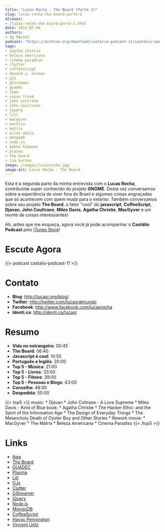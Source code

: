 ```yaml
---
title: "Lucas Rocha - The Board (Parte 2)"
slug: lucas-rocha-the-board-parte-2
aliases:
- /lucas-rocha-the-board-parte-2.html
date: 2011-07-04
authors:
- Og Maciel
podcast: "https://archive.org/download/castalio-podcast-11/castalio-podcast-11.mp3"
tags:
- agatha chistie
- beleza americana
- cinema paradiso
- clutter
- coffeescript
- donald a. norman
- gjs
- gstreamer
- guadec
- ikea
- jason fried
- john coltrane
- john coultrane
- jquery
- litl
- macgyver
- martrix
- matrix
- miles davis
- mongodb
- node.js
- pekka himanen
- plasma
- the board
- tim burton
image: /images/lucasrocha.jpg
image-alt: Lucas Rocha - The Board
---
```


Esta é a segunda parte da minha entrevista com o **Lucas Rocha**,
contribuinte super conhecido do projeto **GNOME**. Desta vez conversamos
sobre a experiência de viver fora do Brasil e algumas coisas engraçadas
que só acontecem com quem muda para o exterior. Também conversamos sobre
seu projeto **The Board**, o fator \"cool\" do **javascript**,
**CoffeeScript**, **Djavan**, **John Coultrane**, **Miles Davis**,
**Agatha Christie**, **MacGyver** e um monte de coisas interessantes!

Ah, antes que me esqueça, agora você já pode acompanhar o **Castálio
Podcast** pelo [iTunes
Store](http://itunes.apple.com/us/podcast/castalio-podcast/id446259197)!

<div class="clearfix"></div>

# Escute Agora

{{< podcast castalio-podcast-11 >}}

# Contato

- **Blog**: <http://lucasr.org/blog/>
- **Twitter**: <http://twitter.com/lucasratmundo>
- **Facebook**: <http://www.facebook.com/lucasrocha>
- **Identi.ca**: <http://identi.ca/lucasr>

# Resumo

- **Vida no estrangeiro**: 00:45
- **The Board**: 06:40
- **Javascript é cool**: 10:55
- **Português e Inglês**: 20:00
- **Top 5 - Música**: 21:00
- **Top 5 - Livros**: 33:00
- **Top 5 - Filmes**: 39:00
- **Top 5 - Pessoas e Blogs**: 43:00
- **Conselho**: 48:00
- **Despedida**: 50:00

{{< top5 >}}
music:
    * Djavan
    * John Coltrane - A Love Supreme
    * Miles Davis - Kind of Blue
book:
    * Agatha Christie
    * The Hacker Ethic: and the Spirit of the Information Age
    * The Design of Everyday Things
    * The Melancholy Death of Oyster Boy and Other Stories
    * Rework
movie:
    * MacGyver
    * The Matrix
    * Beleza Americana
    * Cinema Paradiso
{{< /top5 >}}

# Links

- [Ikea](http://www.ikea.com/)
- [The Board](https://live.gnome.org/TheBoardProject)
- [GUADEC](http://www.desktopsummit.org/)
- [Plasma](https://secure.wikimedia.org/wikipedia/en/wiki/KDE_Plasma_Workspaces)
- [Litl](http://litl.com/)
- [GJs](http://live.gnome.org/Gjs)
- [Clutter](http://live.gnome.org/Clutter)
- [GStreamer](https://secure.wikimedia.org/wikipedia/en/wiki/GStreamer)
- [jQuery](http://jquery.com/)
- [Node.js](http://nodejs.org/)
- [MongoDB](http://www.mongodb.org/)
- [CoffeeScript](http://coffeescript.org/)
- [Havoc Pennington](http://blog.ometer.com/)
- [Vincent Untz](http://www.vuntz.net/journal/)

